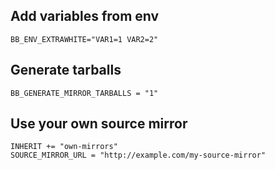 ## Add variables from env

```shell
BB_ENV_EXTRAWHITE="VAR1=1 VAR2=2"
```

## Generate tarballs

```shell
BB_GENERATE_MIRROR_TARBALLS = "1"
```

## Use your own source mirror

```shell
INHERIT += "own-mirrors"
SOURCE_MIRROR_URL = "http://example.com/my-source-mirror"
```
